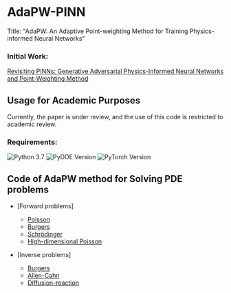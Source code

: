 # AdaPW-PINN
Title: "AdaPW: An Adaptive Point-weighting Method for Training Physics-informed Neural Networks"

### Initial Work:
[Revisiting PINNs: Generative Adversarial Physics-Informed Neural Networks and Point-Weighting Method](https://arxiv.org/abs/2205.08754)

## Usage for Academic Purposes

Currently, the paper is under review, and the use of this code is restricted to academic review. 


### Requirements:

![Python 3.7](https://img.shields.io/badge/python-3.7-blue.svg)
![PyDOE Version](https://img.shields.io/badge/PyDOE-0.3.8-blue.svg)
![PyTorch Version](https://img.shields.io/badge/pytorch-1.9.0-brightgreen.svg)

## Code of AdaPW method for Solving PDE problems
- [Forward problems]
    - [Poisson](/Forward_problems/Poisson)
   - [Burgers](/Forward_problems/Burgers)
    - [Schrödinger](/Forward_problems/Schrodinger)
    - [High-dimensional Poisson](/Forward_problems/HD-Poisson)

- [Inverse problems]
    - [Burgers](/Inverse_problems/Burgers)
    - [Allen-Cahn](/Inverse_problems/Allen_Cahn)
    - [Diffusion-reaction](/Inverse_problems/Diffusion)